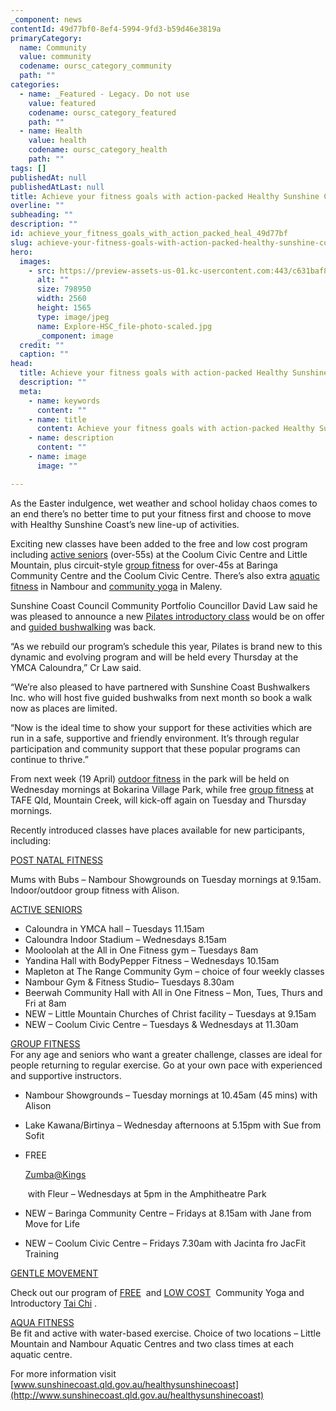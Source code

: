 ```yaml
---
_component: news
contentId: 49d77bf0-8ef4-5994-9fd3-b59d46e3819a
primaryCategory:
  name: Community
  value: community
  codename: oursc_category_community
  path: ""
categories:
  - name: _Featured - Legacy. Do not use
    value: featured
    codename: oursc_category_featured
    path: ""
  - name: Health
    value: health
    codename: oursc_category_health
    path: ""
tags: []
publishedAt: null
publishedAtLast: null
title: Achieve your fitness goals with action-packed Healthy Sunshine Coast
overline: ""
subheading: ""
description: ""
id: achieve_your_fitness_goals_with_action_packed_heal_49d77bf
slug: achieve-your-fitness-goals-with-action-packed-healthy-sunshine-coast
hero:
  images:
    - src: https://preview-assets-us-01.kc-usercontent.com:443/c631baf8-1b46-001f-580c-d0001b68b4a8/bfde4321-41fd-476c-a2cc-484a90bd3140/Explore-HSC_file-photo-scaled.jpg
      alt: ""
      size: 798950
      width: 2560
      height: 1565
      type: image/jpeg
      name: Explore-HSC_file-photo-scaled.jpg
      _component: image
  credit: ""
  caption: ""
head:
  title: Achieve your fitness goals with action-packed Healthy Sunshine Coast
  description: ""
  meta:
    - name: keywords
      content: ""
    - name: title
      content: Achieve your fitness goals with action-packed Healthy Sunshine Coast
    - name: description
      content: ""
    - name: image
      image: ""

---
```

As the Easter indulgence, wet weather and school holiday chaos comes to an end there’s no better time to put your fitness first and choose to move with Healthy Sunshine Coast’s new line-up of activities.

Exciting new classes have been added to the free and low cost program including [active seniors](https://www.sunshinecoast.qld.gov.au/Living-and-Community/Community-Support/Healthy-and-Active/Healthy-Sunshine-Coast/Active-Seniors/Group-Fitness)
&#x20;(over-55s) at the Coolum Civic Centre and Little Mountain, plus circuit-style [group fitness](https://www.sunshinecoast.qld.gov.au/Living-and-Community/Community-Support/Healthy-and-Active/Healthy-Sunshine-Coast/Group-Fitness/Fitness-Sessions)
&#x20;for over-45s at Baringa Community Centre and the Coolum Civic Centre. There’s also extra [aquatic fitness](https://www.sunshinecoast.qld.gov.au/Living-and-Community/Community-Support/Healthy-and-Active/Healthy-Sunshine-Coast/In-the-Water/Aqua-Fitness)
&#x20;in Nambour and [community yoga](https://www.sunshinecoast.qld.gov.au/Living-and-Community/Community-Support/Healthy-and-Active/Healthy-Sunshine-Coast/Gentle-Movement/Low-Cost-Community-Yoga)
&#x20;in Maleny.

Sunshine Coast Council Community Portfolio Councillor David Law said he was pleased to announce a new [Pilates introductory class](https://www.sunshinecoast.qld.gov.au/Living-and-Community/Community-Support/Healthy-and-Active/Healthy-Sunshine-Coast/Gentle-Movement/Community-Pilates)
&#x20;would be on offer and [guided bushwalking](https://www.sunshinecoast.qld.gov.au/Living-and-Community/Community-Support/Healthy-and-Active/Healthy-Sunshine-Coast/Walking-for-Health/Guided-Bushwalking)
&#x20;was back.

“As we rebuild our program’s schedule this year, Pilates is brand new to this dynamic and evolving program and will be held every Thursday at the YMCA Caloundra,” Cr Law said.

“We’re also pleased to have partnered with Sunshine Coast Bushwalkers Inc. who will host five guided bushwalks from next month so book a walk now as places are limited.

“Now is the ideal time to show your support for these activities which are run in a safe, supportive and friendly environment. It’s through regular participation and community support that these popular programs can continue to thrive.”

From next week (19 April) [outdoor fitness](https://www.sunshinecoast.qld.gov.au/Living-and-Community/Community-Support/Healthy-and-Active/Healthy-Sunshine-Coast/Group-Fitness/Fitness-Sessions)
&#x20;in the park will be held on Wednesday mornings at Bokarina Village Park, while free [group fitness](https://www.sunshinecoast.qld.gov.au/Living-and-Community/Community-Support/Healthy-and-Active/Healthy-Sunshine-Coast/Group-Fitness/Fitness-Sessions)
&#x20;at TAFE Qld, Mountain Creek, will kick-off again on Tuesday and Thursday mornings.

Recently introduced classes have places available for new participants, including:

[POST NATAL FITNESS](https://www.sunshinecoast.qld.gov.au/Living-and-Community/Community-Support/Healthy-and-Active/Healthy-Sunshine-Coast/Group-Fitness/Mums-With-Bubs)


Mums with Bubs – Nambour Showgrounds on Tuesday mornings at 9.15am. Indoor/outdoor group fitness with Alison.

[ACTIVE SENIORS](https://www.sunshinecoast.qld.gov.au/Living-and-Community/Community-Support/Healthy-and-Active/Healthy-Sunshine-Coast/Active-Seniors/Group-Fitness)


*   Caloundra in YMCA hall – Tuesdays 11.15am
*   Caloundra Indoor Stadium – Wednesdays 8.15am
*   Mooloolah at the All in One Fitness gym – Tuesdays 8am 
*   Yandina Hall with BodyPepper Fitness – Wednesdays 10.15am
*   Mapleton at The Range Community Gym – choice of four weekly classes
*   Nambour Gym & Fitness Studio– Tuesdays 8.30am
*   Beerwah Community Hall with All in One Fitness – Mon, Tues, Thurs and Fri at 8am
*   NEW – Little Mountain Churches of Christ facility – Tuesdays at 9.15am
*   NEW – Coolum Civic Centre – Tuesdays & Wednesdays at 11.30am

[GROUP FITNESS](https://www.sunshinecoast.qld.gov.au/Living-and-Community/Community-Support/Healthy-and-Active/Healthy-Sunshine-Coast/Group-Fitness/Fitness-Sessions)
\
For any age and seniors who want a greater challenge, classes are ideal for people returning to regular exercise. Go at your own pace with experienced and supportive instructors.

*   Nambour Showgrounds – Tuesday mornings at 10.45am (45 mins) with Alison

*   Lake Kawana/Birtinya – Wednesday afternoons at 5.15pm with Sue from Sofit

*   FREE 

    [Zumba@Kings](https://sunshinecoast.i-events.info/link/id/zzzz606befe95b0bc504Pzzzz55cd3b8365ad3986/page.html)


     with Fleur – Wednesdays at 5pm in the Amphitheatre Park

*   NEW – Baringa Community Centre – Fridays at 8.15am with Jane from Move for Life

*   NEW – Coolum Civic Centre – Fridays 7.30am with Jacinta fro JacFit Training

[GENTLE MOVEMENT](https://www.sunshinecoast.qld.gov.au/Living-and-Community/Community-Support/Healthy-and-Active/Healthy-Sunshine-Coast/Gentle-Movement)


Check out our program of [FREE](https://sunshinecoast.i-events.info/link/id/zzzz606befe95cfe7750Pzzzz55cd3b8365ad3986/page.html)
 and [LOW COST](https://sunshinecoast.i-events.info/link/id/zzzz606b9de9b5923533Pzzzz55cd3b8365ad3986/page.html)
 Community Yoga and Introductory [Tai Chi](https://sunshinecoast.i-events.info/link/id/zzzz606befe95e34c120Pzzzz55cd3b8365ad3986/page.html)
. 

[AQUA FITNESS](https://www.sunshinecoast.qld.gov.au/Living-and-Community/Community-Support/Healthy-and-Active/Healthy-Sunshine-Coast/In-the-Water/Aqua-Fitness)
\
Be fit and active with water-based exercise. Choice of two locations – Little Mountain and Nambour Aquatic Centres and two class times at each aquatic centre.

For more information visit [www.sunshinecoast.qld.gov.au/healthysunshinecoast](http://www.sunshinecoast.qld.gov.au/healthysunshinecoast)
